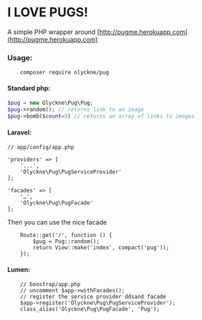 # I LOVE PUGS!
A simple PHP wrapper around [http://pugme.herokuapp.com](http://pugme.herokuapp.com)

### Usage:

```
    composer require olyckne/pug
``` 

#### Standard php:

```php
$pug = new Olyckne\Pug\Pug;
$pug->random(); // returns link to an image
$pug->bomb($count=5) // returns an array of links to images
```


#### Laravel:
```
// app/config/app.php

'providers' => [
    '...',
    'Olyckne\Pug\PugServiceProvider'
];

'facades' => [
    '…',
    'Olyckne\Pug\PugFacade'
];
```

Then you can use the nice facade

```
    Route::get('/', function () {
        $pug = Pug::random();
        return View::make('index', compact('pug'));
    });
```

#### Lumen:

```
    // boostrap/app.php
    // uncomment $app->withFacades();
    // register the service provider ddsand facade
    $app->register('Olyckne\Pug\PugServiceProvider');
    class_alias('Olyckne\Pug\PugFacade', 'Pug');
```
